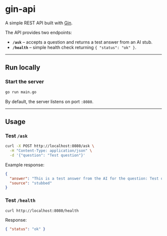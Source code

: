 # gin-api

A simple REST API built with [Gin](https://github.com/gin-gonic/gin).

The API provides two endpoints:

- **`/ask`** – accepts a question and returns a test answer from an AI stub.  
- **`/health`** – simple health check returning `{ "status": "ok" }`.  

---

## Run locally

### Start the server
```bash
go run main.go
```

By default, the server listens on port `:8080`.

---

## Usage

### Test `/ask`
```bash
curl -X POST http://localhost:8080/ask \
  -H "Content-Type: application/json" \
  -d '{"question": "Test question"}'
```

Example response:
```json
{
  "answer": "This is a test answer from the AI for the question: Test question",
  "source": "stubbed"
}
```

### Test `/health`
```bash
curl http://localhost:8080/health
```

Response:
```json
{ "status": "ok" }
```
